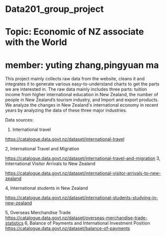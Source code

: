 # Data201_group_project
# Topic: Economic of NZ associate with the World
# member: yuting zhang,pingyuan ma
This project mainly collects raw data from the website, cleans it and integrates it to generate various easy-to-understand charts to get the parts we are interested in. The raw data mainly includes three parts: tuition income from higher international education in New Zealand, the number of people in New Zealand’s tourism industry, and Import and export products. We analyze the changes in New Zealand's international economy in recent years by analyzing the data of these three major industries.

Data sources: 

1. International travel 

https://catalogue.data.govt.nz/dataset/international-travel 

2,  International Travel and Migration

https://catalogue.data.govt.nz/dataset/international-travel-and-migration 
3,  International Visitor Arrivals to New Zealand 

https://catalogue.data.govt.nz/dataset/international-visitor-arrivals-to-new-zealand 

4,  International students in New Zealand 

https://catalogue.data.govt.nz/dataset/international-students-studying-in-new-zealand

5,  Overseas Merchandise Trade
https://catalogue.data.govt.nz/dataset/overseas-merchandise-trade-statistics
6,   Balance of Payments and International Investment Position 
https://catalogue.data.govt.nz/dataset/balance-of-payments
